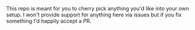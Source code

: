This repo is meant for you to cherry pick anything you'd like into your own setup. I won't provide support for anything here via issues but if you fix something I'd happily accept a PR.